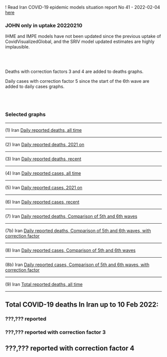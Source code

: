 ! Read Iran COVID-19 epidemic models situation report No 41 - 2022-02-04 [here](https://github.com/pourmalek/covir2/blob/main/situation%20reports/41%20Iran%20COVID-19%20epidemic%20models%20situation%20report%20No%2041%20–%202022-02-04.pdf)

### JOHN only in uptake 20220210

IHME and IMPE models have not been updated since the previous uptake of CovidVisualizedGlobal, and the SRIV model updated estimates are highly implausible. 

<br/><br/>

Deaths with correction factors 3 and 4 are added to deaths graphs.  

Daily cases with correction factor 5 since the start of the 6th wave are added to daily cases graphs.  

<br/><br/>

### Selected graphs

******

(1) Iran [Daily reported deaths, all time](https://github.com/pourmalek/covir2/blob/main/20220210%20JOHN/output/merge/graph%2011%20COVID-19%20daily%20deaths%2C%20Iran%2C%20JOHN%2C%20all%20time.pdf)


******

(2) Iran [Daily reported deaths, 2021 on](https://github.com/pourmalek/covir2/blob/main/20220210%20JOHN/output/merge/graph%2012%20COVID-19%20daily%20deaths%2C%20Iran%2C%20JOHN%2C%202021.pdf)


******

(3) Iran [Daily reported deaths, recent](https://github.com/pourmalek/covir2/blob/main/20220210%20JOHN/output/merge/graph%2012%20COVID-19%20daily%20deaths%2C%20Iran%2C%20JOHN%2C%202022.pdf)


******

(4) Iran [Daily reported cases, all time](https://github.com/pourmalek/covir2/blob/main/20220210%20JOHN/output/merge/graph%2021%20COVID-19%20daily%20cases%2C%20Iran%2C%20JOHN%2C%20all%20time.pdf)


******

(5) Iran [Daily reported cases, 2021 on](https://github.com/pourmalek/covir2/blob/main/20220210%20JOHN/output/merge/graph%2022%20COVID-19%20daily%20cases%2C%20Iran%2C%20JOHN%2C%202021.pdf)


******

(6) Iran [Daily reported cases, recent](https://github.com/pourmalek/covir2/blob/main/20220210%20JOHN/output/merge/graph%2022%20COVID-19%20daily%20cases%2C%20Iran%2C%20JOHN%2C%202022.pdf)


******

(7) Iran [Daily reported deaths, Comparison of 5th and 6th waves](https://github.com/pourmalek/covir2/blob/main/20220210%20JOHN/output/merge/graph%2031%20COVID-19%20daily%20cases%2C%20Iran%2C%20JOHN%2C%205th%20and%206th%20waves.pdf)


******

(7b) Iran [Daily reported deaths, Comparison of 5th and 6th waves, with correction factor](https://github.com/pourmalek/covir2/blob/main/20220210%20JOHN/output/merge/graph%2031b%20COVID-19%20daily%20cases%2C%20Iran%2C%20JOHN%2C%205th%20and%206th%20waves.pdf)


******

(8) Iran [Daily reported cases, Comparison of 5th and 6th waves](https://github.com/pourmalek/covir2/blob/main/20220210%20JOHN/output/merge/graph%2032%20COVID-19%20daily%20deaths%2C%20Iran%2C%20JOHN%2C%205th%20and%206th%20waves.pdf)


******

(8b) Iran [Daily reported cases, Comparison of 5th and 6th waves, with correction factor](https://github.com/pourmalek/covir2/blob/main/20220210%20JOHN/output/merge/graph%2032b%20COVID-19%20daily%20deaths%2C%20Iran%2C%20JOHN%2C%205th%20and%206th%20waves.pdf)


******

(9) Iran [Total reported deaths, all time](https://github.com/pourmalek/covir2/blob/main/20220210%20JOHN/output/merge/graph%2033%20COVID-19%20total%20deaths%2C%20Iran%2C%20JOHN.pdf)


******

## Total COVID-19 deaths In Iran up to 10 Feb 2022:
 
### ???,??? reported	

### ???,??? reported with correction factor 3	

## ???,??? reported with correction factor 4

